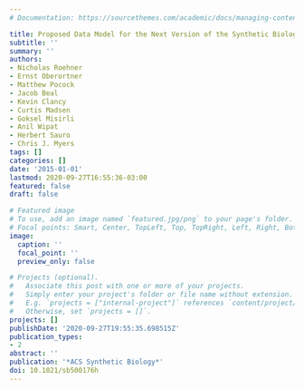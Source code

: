 ```yaml
---
# Documentation: https://sourcethemes.com/academic/docs/managing-content/

title: Proposed Data Model for the Next Version of the Synthetic Biology Open Language
subtitle: ''
summary: ''
authors:
- Nicholas Roehner
- Ernst Oberortner
- Matthew Pocock
- Jacob Beal
- Kevin Clancy
- Curtis Madsen
- Goksel Misirli
- Anil Wipat
- Herbert Sauro
- Chris J. Myers
tags: []
categories: []
date: '2015-01-01'
lastmod: 2020-09-27T16:55:36-03:00
featured: false
draft: false

# Featured image
# To use, add an image named `featured.jpg/png` to your page's folder.
# Focal points: Smart, Center, TopLeft, Top, TopRight, Left, Right, BottomLeft, Bottom, BottomRight.
image:
  caption: ''
  focal_point: ''
  preview_only: false

# Projects (optional).
#   Associate this post with one or more of your projects.
#   Simply enter your project's folder or file name without extension.
#   E.g. `projects = ["internal-project"]` references `content/project/deep-learning/index.md`.
#   Otherwise, set `projects = []`.
projects: []
publishDate: '2020-09-27T19:55:35.698515Z'
publication_types:
- 2
abstract: ''
publication: '*ACS Synthetic Biology*'
doi: 10.1021/sb500176h
---
```

